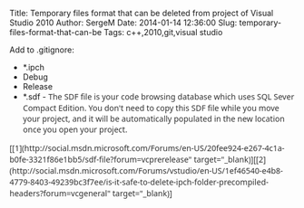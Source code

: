 Title: Temporary files format that can be deleted from project of Visual Studio 2010
Author: SergeM
Date: 2014-01-14 12:36:00
Slug: temporary-files-format-that-can-be
Tags: c++,2010,git,visual studio

<div dir="ltr" style="text-align: left;" trbidi="on">Add to .gitignore:


<ul style="text-align: left;"><li>*.ipch&nbsp;</li><li>Debug</li><li>Release</li><li>*.sdf -&nbsp;<span style="background-color: white; color: #333333; font-family: 'Segoe UI', 'Lucida Grande', Verdana, Arial, Helvetica, sans-serif; font-size: 14px; line-height: 20px;">The SDF file is your code&nbsp;browsing database which uses SQL Sever Compact Edition. You don't need to copy this SDF file while you move your project, and it will be automatically populated in the new location once you open your project.&nbsp;</span></li></ul><div><span style="color: #333333; font-family: Segoe UI, Lucida Grande, Verdana, Arial, Helvetica, sans-serif;"><span style="font-size: 14px; line-height: 20px;">
</span></span></div><div><span style="color: #333333; font-family: Segoe UI, Lucida Grande, Verdana, Arial, Helvetica, sans-serif;"><span style="font-size: 14px; line-height: 20px;">[[1](http://social.msdn.microsoft.com/Forums/en-US/20fee924-e267-4c1a-b0fe-3321f86e1bb5/sdf-file?forum=vcprerelease" target="_blank)][[2](http://social.msdn.microsoft.com/Forums/vstudio/en-US/1ef46540-e4b8-4779-8403-49239bc3f7ee/is-it-safe-to-delete-ipch-folder-precompiled-headers?forum=vcgeneral" target="_blank)]</span></span></div></div>